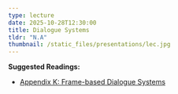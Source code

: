 ```yaml
---
type: lecture
date: 2025-10-28T12:30:00
title: Dialogue Systems
tldr: "N.A"
thumbnail: /static_files/presentations/lec.jpg
---
```

**Suggested Readings:**
- [Appendix K: Frame-based Dialogue Systems](https://web.stanford.edu/~jurafsky/slp3/K.pdf)
